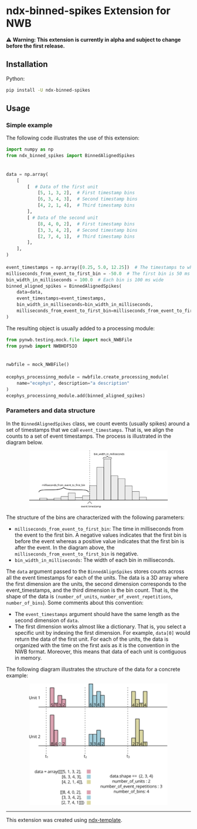 # ndx-binned-spikes Extension for NWB

⚠️ **Warning: This extension is currently in alpha and subject to change before the first release.**


## Installation
Python:
```bash
pip install -U ndx-binned-spikes
```

## Usage

### Simple example
The following code illustrates the use of this extension:

```python
import numpy as np
from ndx_binned_spikes import BinnedAlignedSpikes


data = np.array(
    [
        [  # Data of the first unit
            [5, 1, 3, 2],  # First timestamp bins
            [6, 3, 4, 3],  # Second timestamp bins
            [4, 2, 1, 4],  # Third timestamp bins
        ],
        [ # Data of the second unit
            [8, 4, 0, 2],  # First timestamp bins
            [3, 3, 4, 2],  # Second timestamp bins
            [2, 7, 4, 1],  # Third timestamp bins
        ],
    ],
)

event_timestamps = np.array([0.25, 5.0, 12.25])  # The timestamps to which we align the counts
milliseconds_from_event_to_first_bin = -50.0  # The first bin is 50 ms before the event
bin_width_in_milliseconds = 100.0  # Each bin is 100 ms wide
binned_aligned_spikes = BinnedAlignedSpikes(
    data=data,
    event_timestamps=event_timestamps,
    bin_width_in_milliseconds=bin_width_in_milliseconds,
    milliseconds_from_event_to_first_bin=milliseconds_from_event_to_first_bin
)

```

The resulting object is usually added to a processing module:

```python
from pynwb.testing.mock.file import mock_NWBFile
from pynwb import NWBHDF5IO


nwbfile = mock_NWBFile()

ecephys_processinng_module = nwbfile.create_processing_module(
    name="ecephys", description="a description"
)
ecephys_processinng_module.add(binned_aligned_spikes)
```

### Parameters and data structure

In the `BinnedAlignedSpikes` class, we count events (usually spikes) around a set of timestamps that we call `event_timestamps`. That is, we align the counts to a set of event timestamps.  The process is illustrated in the diagram below.

<div style="text-align: center;">
    <img src="./assets/parameters.svg" alt="Parameter meaning" style="width: 75%; height: auto;">
</div>

The structure of the bins are characterized with the following parameters:

* `milliseconds_from_event_to_first_bin`: The time in milliseconds from the event to the first bin. A negative values indicates that the first bin is before the event whereas a positive value indicates that the first bin is after the event. In the diagram above, the `milliseconds_from_event_to_first_bin` is negative.
* `bin_width_in_milliseconds`: The width of each bin in milliseconds.



The `data` argument passed to the `BinnedAlignSpikes` stores counts across all the event timestamps for each of the units. The data is a 3D array where the first dimension are the units, the second dimension corresponds to the event_timestamps, and the third dimension is the bin count. That is, the shape of the data is  `(number_of_units`, `number_of_event_repetitions`, `number_of_bins`). Some comments about this convention:

* The `event_timestamps` argument should have the same length as the second dimension of `data`.
* The first dimension works almost like a dictionary. That is, you select a specific unit by indexing the first dimension. For example, `data[0]` would return the data of the first unit. For each of the units, the data is organized with the time on the first axis as it is the convention in the NWB format. Moreover, this means that data of each unit is contiguous in memory.

The following diagram illustrates the structure of the data for a concrete example:
<div style="text-align: center;">
<img src="./assets/data.svg" alt="Data meaning" style="width: 75%; height: auto;">
</div>




---
This extension was created using [ndx-template](https://github.com/nwb-extensions/ndx-template).
